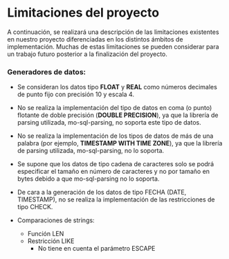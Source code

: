 # Limitaciones del proyecto

A continuación, se realizará una descripción de las limitaciones existentes en nuestro proyecto diferenciadas en los 
distintos ámbitos de implementación.
Muchas de estas limitaciones se pueden considerar para un trabajo futuro posterior a la finalización del proyecto.


### Generadores de datos:

- Se consideran los datos tipo **FLOAT** y **REAL** como números decimales de punto fijo con precisión 10 y escala 4.
- No se realiza la implementación del tipo de datos en coma (o punto) flotante de doble precisión (**DOUBLE PRECISION**), 
ya que la librería de parsing utilizada, mo-sql-parsing, no soporta este tipo de datos.
- No se realiza la implementación de los tipos de datos de más de una palabra (por ejemplo, **TIMESTAMP WITH TIME ZONE**),
ya que la librería de parsing utilizada, mo-sql-parsing, no lo soporta.
- Se supone que los datos de tipo cadena de caracteres solo se podrá especificar el tamaño en número de caracteres y no
por tamaño en bytes debido a que mo-sql-parsing no lo soporta.
- De cara a la generación de los datos de tipo FECHA (DATE, TIMESTAMP), no se realiza la implementación de las restricciones de tipo CHECK.


- Comparaciones de strings: 
  - Función LEN
  - Restricción LIKE
    - No tiene en cuenta el parámetro ESCAPE

